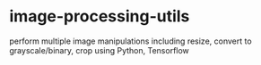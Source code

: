 # image-processing-utils
perform multiple image manipulations including resize, convert to grayscale/binary, crop using Python, Tensorflow
